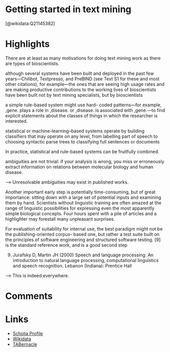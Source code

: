 
Getting started in text mining
==============================
  
  [@wikidata:Q21145382]  

# Highlights
There are at least as many motivations for doing text mining work as there are types of bioscientists.

although several systems have been built and deployed in the past few years—Chilibot, Textpresso, and PreBIND (see Text S1 for these and most other citations), for example—the ones that are seeing high usage rates and are making productive contributions to the working lives of bioscientists have been built not by text mining specialists, but by bioscientists

a simple rule-based system might use hard- coded patterns—for example, ,gene. plays a role in ,disease. or ,disease. is associated with ,gene.—to find explicit statements about the classes of things in which the researcher is interested.

statistical or machine-learning–based systems operate by building classifiers that may operate on any level, from labelling part of speech to choosing syntactic parse trees to classifying full sentences or documents

In practice, statistical and rule-based systems can be fruitfully combined.

ambiguities are not trivial: if your analysis is wrong, you miss or erroneously extract information on relations between molecular biology and human disease.

--> Unresolvable ambiguities may exist in published works. 

Another important early step is potentially time-consuming, but of great importance: sitting down with a large set of potential inputs and examining them by hand. Scientists without linguistic training are often amazed at the range of linguistic possibilities for expressing even the most apparently simple biological concepts. Four hours spent with a pile of articles and a highlighter may forestall many unpleasant surprises.

For evaluation of suitability for internal use, the best paradigm might not be the publishing-oriented corpus- based one, but rather a test suite built on the principles of software engineering and structured software testing.
[9] is the standard reference work, and is a good second step

9. Jurafsky D, Martin JH (2000) Speech and language processing: An introduction to natural language processing, computational linguistics and speech recognition. Lebanon (Indiana): Prentice Hall

--> This is indeed everywhere.
# Comments

# Links
  
 * [Scholia Profile](https://scholia.toolforge.org/work/Q21145382)  
 * [Wikidata](https://www.wikidata.org/wiki/Q21145382)  
 * [TABernacle](https://tabernacle.toolforge.org/?#/tab/manual/Q21145382/P921%3BP4510)  
